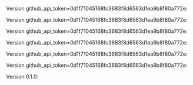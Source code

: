 Version github_api_token=0d1f71045168fc3683f8d6563d1ea9b8f80a772e:


Version github_api_token=0d1f71045168fc3683f8d6563d1ea9b8f80a772e:


Version github_api_token=0d1f71045168fc3683f8d6563d1ea9b8f80a772e:


Version github_api_token=0d1f71045168fc3683f8d6563d1ea9b8f80a772e:


Version github_api_token=0d1f71045168fc3683f8d6563d1ea9b8f80a772e:


Version github_api_token=0d1f71045168fc3683f8d6563d1ea9b8f80a772e:


Version 0.1.0:


